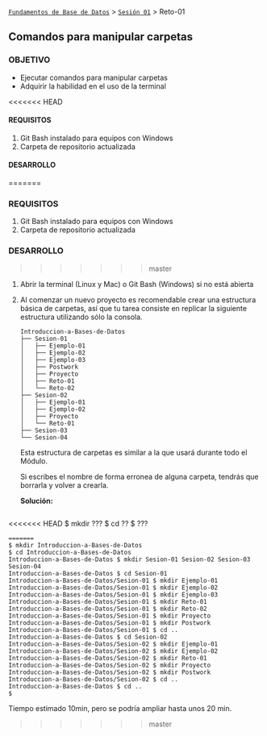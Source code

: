 [`Fundamentos de Base de Datos`](../../Readme.md) > [`Sesión 01`](../Readme.md) > Reto-01
## Comandos para manipular carpetas

### OBJETIVO
- Ejecutar comandos para manipular carpetas
- Adquirir la habilidad en el uso de la terminal

<<<<<<< HEAD
#### REQUISITOS
1. Git Bash instalado para equipos con Windows
1. Carpeta de repositorio actualizada

#### DESARROLLO
=======
### REQUISITOS
1. Git Bash instalado para equipos con Windows
1. Carpeta de repositorio actualizada

### DESARROLLO
>>>>>>> master
1. Abrir la terminal (Linux y Mac) o Git Bash (Windows) si no está abierta

1. Al comenzar un nuevo proyecto es recomendable crear una estructura básica de carpetas, así que tu tarea consiste en replicar la siguiente estructura utilizando sólo la consola.
   ```console
   Introduccion-a-Bases-de-Datos
   ├── Sesion-01
   │   ├── Ejemplo-01
   │   ├── Ejemplo-02
   │   ├── Ejemplo-03
   │   ├── Postwork
   │   ├── Proyecto
   │   ├── Reto-01
   │   └── Reto-02
   ├── Sesion-02
   │   ├── Ejemplo-01
   │   ├── Ejemplo-02
   │   ├── Proyecto
   │   └── Reto-01
   ├── Sesion-03
   └── Sesion-04
   ```
   Esta estructura de carpetas es similar a la que usará durante todo el Módulo.

   Si escribes el nombre de forma erronea de alguna carpeta, tendrás que borrarla y volver a crearla.

   __Solución:__
   ```
<<<<<<< HEAD
   $ mkdir ???
   $ cd ??
   $ ???
   ```
=======
   $ mkdir Introduccion-a-Bases-de-Datos
   $ cd Introduccion-a-Bases-de-Datos
   Introduccion-a-Bases-de-Datos $ mkdir Sesion-01 Sesion-02 Sesion-03 Sesion-04
   Introduccion-a-Bases-de-Datos $ cd Sesion-01
   Introduccion-a-Bases-de-Datos/Sesion-01 $ mkdir Ejemplo-01
   Introduccion-a-Bases-de-Datos/Sesion-01 $ mkdir Ejemplo-02
   Introduccion-a-Bases-de-Datos/Sesion-01 $ mkdir Ejemplo-03
   Introduccion-a-Bases-de-Datos/Sesion-01 $ mkdir Reto-01
   Introduccion-a-Bases-de-Datos/Sesion-01 $ mkdir Reto-02
   Introduccion-a-Bases-de-Datos/Sesion-01 $ mkdir Proyecto
   Introduccion-a-Bases-de-Datos/Sesion-01 $ mkdir Postwork
   Introduccion-a-Bases-de-Datos/Sesion-01 $ cd ..
   Introduccion-a-Bases-de-Datos $ cd Sesion-02
   Introduccion-a-Bases-de-Datos/Sesion-02 $ mkdir Ejemplo-01
   Introduccion-a-Bases-de-Datos/Sesion-02 $ mkdir Ejemplo-02
   Introduccion-a-Bases-de-Datos/Sesion-02 $ mkdir Reto-01
   Introduccion-a-Bases-de-Datos/Sesion-02 $ mkdir Proyecto
   Introduccion-a-Bases-de-Datos/Sesion-02 $ mkdir Postwork
   Introduccion-a-Bases-de-Datos/Sesion-02 $ cd ..
   Introduccion-a-Bases-de-Datos $ cd ..
   $
   ```

Tiempo estimado 10min, pero se podría ampliar hasta unos 20 min.
>>>>>>> master
